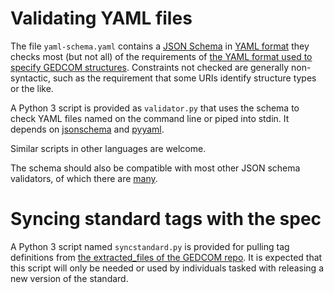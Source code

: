 # Validating YAML files

The file `yaml-schema.yaml` contains a [JSON Schema](https://json-schema.org/) in [YAML format](https://yaml.org/) they checks most (but not all) of the requirements of [the YAML format used to specify GEDCOM structures](https://gedcom.io/terms/format).
Constraints not checked are generally non-syntactic, such as the requirement that some URIs identify structure types or the like.

A Python 3 script is provided as `validator.py` that uses the schema to check YAML files named on the command line or piped into stdin.
It depends on [jsonschema](https://pypi.org/project/jsonschema/) and [pyyaml](https://pypi.org/project/PyYAML/).

Similar scripts in other languages are welcome.

The schema should also be compatible with most other JSON schema validators, of which there are [many](https://json-schema.org/implementations.html).

# Syncing standard tags with the spec

A Python 3 script named `syncstandard.py` is provided for pulling tag definitions from [the extracted_files of the GEDCOM repo](https://github.com/FamilySearch/GEDCOM/tree/main/extracted-files/tags).
It is expected that this script will only be needed or used by individuals tasked with releasing a new version of the standard.
